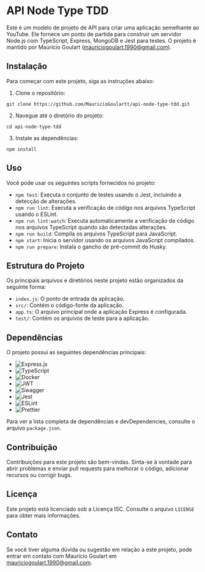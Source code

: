 # API Node Type TDD

Este é um modelo de projeto de API para criar uma aplicação semelhante ao YouTube. Ele fornece um ponto de partida para construir um servidor Node.js com TypeScript, Express, MongoDB e Jest para testes. O projeto é mantido por Mauricio Goulart (mauriciogoulart.1990@gmail.com).

## Instalação

Para começar com este projeto, siga as instruções abaixo:

1. Clone o repositório:

```
git clone https://github.com/MauricioGoulartt/api-node-type-tdd.git
```

2. Navegue até o diretório do projeto:

```
cd api-node-type-tdd
```

3. Instale as dependências:

```
npm install
```


## Uso

Você pode usar os seguintes scripts fornecidos no projeto:

- `npm test`: Executa o conjunto de testes usando o Jest, incluindo a detecção de alterações.
- `npm run lint`: Executa a verificação de código nos arquivos TypeScript usando o ESLint.
- `npm run lint:watch`: Executa automaticamente a verificação de código nos arquivos TypeScript quando são detectadas alterações.
- `npm run build`: Compila os arquivos TypeScript para JavaScript.
- `npm start`: Inicia o servidor usando os arquivos JavaScript compilados.
- `npm run prepare`: Instala o gancho de pré-commit do Husky.

## Estrutura do Projeto

Os principais arquivos e diretórios neste projeto estão organizados da seguinte forma:

- `index.js`: O ponto de entrada da aplicação.
- `src/`: Contém o código-fonte da aplicação.
- `app.ts`: O arquivo principal onde a aplicação Express é configurada.
- `test/`: Contém os arquivos de teste para a aplicação.

## Dependências

O projeto possui as seguintes dependências principais:

- ![Express.js](https://img.shields.io/badge/express.js-%23404d59.svg?style=for-the-badge&logo=express&logoColor=%2361DAFB)
- ![TypeScript](https://img.shields.io/badge/typescript-%23007ACC.svg?style=for-the-badge&logo=typescript&logoColor=white)
- ![Docker](https://img.shields.io/badge/docker-%230db7ed.svg?style=for-the-badge&logo=docker&logoColor=white)
- ![JWT](https://img.shields.io/badge/JWT-black?style=for-the-badge&logo=JSON%20web%20tokens)
- ![Swagger](https://img.shields.io/badge/-Swagger-%23Clojure?style=for-the-badge&logo=swagger&logoColor=white)
- ![Jest](https://img.shields.io/badge/-jest-%23C21325?style=for-the-badge&logo=jest&logoColor=white)
- ![ESLint](https://img.shields.io/badge/ESLint-4B3263?style=for-the-badge&logo=eslint&logoColor=white)
- ![Prettier](https://img.shields.io/badge/prettier-1A2C34?style=for-the-badge&logo=prettier&logoColor=F7BA3E)

Para ver a lista completa de dependências e devDependencies, consulte o arquivo `package.json`.

## Contribuição

Contribuições para este projeto são bem-vindas. Sinta-se à vontade para abrir problemas e enviar pull requests para melhorar o código, adicionar recursos ou corrigir bugs.

## Licença

Este projeto está licenciado sob a Licença ISC. Consulte o arquivo `LICENSE` para obter mais informações.

## Contato

Se você tiver alguma dúvida ou sugestão em relação a este projeto, pode entrar em contato com Mauricio Goulart em mauriciogoulart.1990@gmail.com.

